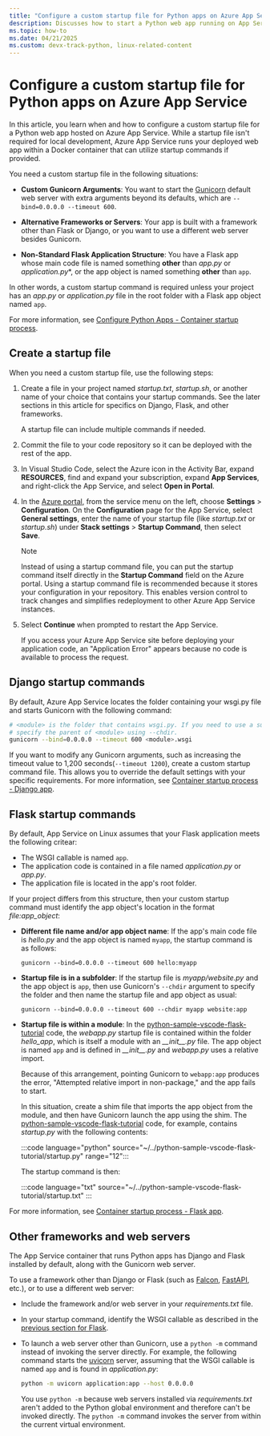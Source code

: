 ```yaml
---
title: "Configure a custom startup file for Python apps on Azure App Service on Linux"
description: Discusses how to start a Python web app running on App Service, including specific instructions for Django, Flask, and other frameworks.
ms.topic: how-to
ms.date: 04/21/2025
ms.custom: devx-track-python, linux-related-content
---
```


# Configure a custom startup file for Python apps on Azure App Service

In this article, you learn when and how to configure a custom startup file for a Python web app hosted on Azure App Service. While a startup file isn't required for local development, Azure App Service runs your deployed web app within a Docker container that can utilize startup commands if provided.

You need a custom startup file in the following situations:

* **Custom Gunicorn Arguments**: You want to start the [Gunicorn](https://gunicorn.org/) default web server with extra arguments beyond its defaults, which are `--bind=0.0.0.0 --timeout 600`.

* **Alternative Frameworks or Servers**: Your app is built with a framework other than Flask or Django, or you want to use a different web server besides Gunicorn.

* **Non-Standard Flask Application Structure**: You have a Flask app whose main code file is named something **other** than *app.py* or *application.py**, or the app object is named something **other** than `app`.

In other words, a custom startup command is required unless your project has an *app.py* or *application.py* file in the root folder with a Flask app object named `app`.

For more information, see [Configure Python Apps - Container startup process](/azure/app-service/configure-language-python#container-startup-process).

## Create a startup file

When you need a custom startup file, use the following steps:

1. Create a file in your project named *startup.txt*, *startup.sh*, or another name of your choice that contains your startup commands. See the later sections in this article for specifics on Django, Flask, and other frameworks.

    A startup file can include multiple commands if needed.

1. Commit the file to your code repository so it can be deployed with the rest of the app.

1. In Visual Studio Code, select the Azure icon in the Activity Bar, expand **RESOURCES**,  find and expand your subscription, expand **App Services**, and right-click the App Service, and select **Open in Portal**.

1. In the [Azure portal](https://portal.azure.com/), from the service menu on the left, choose **Settings** > **Configuration**. On the **Configuration** page for the App Service, select **General settings**, enter the name of your startup file (like *startup.txt* or *startup.sh*) under **Stack settings** > **Startup Command**, then select **Save**.

    > [!NOTE]
    > Instead of using a startup command file, you can put the startup command itself directly in the **Startup Command** field on the Azure portal. Using a startup command file is recommended because it stores your configuration in your repository. This enables version control to track changes and simplifies redeployment to other Azure App Service instances.

1. Select **Continue** when prompted to restart the App Service.

    If you access your Azure App Service site before deploying your application code, an "Application Error" appears because no code is available to process the request.

## Django startup commands

By default, Azure App Service locates the folder containing your wsgi.py file and starts Gunicorn with the following command:

```sh
# <module> is the folder that contains wsgi.py. If you need to use a subfolder,
# specify the parent of <module> using --chdir.
gunicorn --bind=0.0.0.0 --timeout 600 <module>.wsgi
```

If you want to modify any Gunicorn arguments, such as increasing the timeout value to 1,200 seconds(`--timeout 1200`), create a custom startup command file. This allows you to override the default settings with your specific requirements. For more information, see [Container startup process - Django app](/azure/app-service/configure-language-python#django-app).

## Flask startup commands

By default, App Service on Linux assumes that your Flask application meets the following critear:

* The WSGI callable is named `app`.
* The application code is contained in a file named *application.py* or *app.py*.
* The application file is located in the app's root folder.

If your project differs from this structure, then your custom startup command must identify the app object's location in the format *file:app_object*:

* **Different file name and/or app object name**: If the app's main code file is *hello.py* and the app object is named `myapp`, the startup command is as follows:

    ```text
    gunicorn --bind=0.0.0.0 --timeout 600 hello:myapp
    ```

* **Startup file is in a subfolder**: If the startup file is *myapp/website.py* and the app object is `app`, then use Gunicorn's `--chdir` argument to specify the folder and then name the startup file and app object as usual:

    ```text
    gunicorn --bind=0.0.0.0 --timeout 600 --chdir myapp website:app
    ```

* **Startup file is within a module**: In the [python-sample-vscode-flask-tutorial](https://github.com/Microsoft/python-sample-vscode-flask-tutorial) code, the *webapp.py* startup file is contained within the folder *hello_app*, which is itself a module with an *\_\_init\_\_.py* file. The app object is named `app` and is defined in *\_\_init\_\_.py* and *webapp.py* uses a relative import.

    Because of this arrangement, pointing Gunicorn to `webapp:app` produces the error, "Attempted relative import in non-package," and the app fails to start.

    In this situation, create a shim file that imports the app object from the module, and then have Gunicorn launch the app using the shim. The [python-sample-vscode-flask-tutorial](https://github.com/Microsoft/python-sample-vscode-flask-tutorial) code, for example, contains *startup.py* with the following contents:

    :::code language="python" source="~/../python-sample-vscode-flask-tutorial/startup.py" range="12":::

    The startup command is then:

    :::code language="txt" source="~/../python-sample-vscode-flask-tutorial/startup.txt" :::

For more information, see [Container startup process - Flask app](/azure/app-service/configure-language-python#flask-app).

## Other frameworks and web servers

The App Service container that runs Python apps has Django and Flask installed by default, along with the Gunicorn web server.

To use a framework other than Django or Flask (such as [Falcon](https://falconframework.org/), [FastAPI](https://fastapi.tiangolo.com/), etc.), or to use a different web server:

- Include the framework and/or web server in your *requirements.txt* file.

- In your startup command, identify the WSGI callable as described in the [previous section for Flask](#flask-startup-commands).

- To launch a web server other than Gunicorn, use a `python -m` command instead of invoking the server directly. For example, the following command starts the [uvicorn](https://www.uvicorn.org/) server, assuming that the WSGI callable is named `app` and is found in *application.py*:

    ```sh
    python -m uvicorn application:app --host 0.0.0.0
    ```

    You use `python -m` because web servers installed via *requirements.txt* aren't added to the Python global environment and therefore can't be invoked directly. The `python -m` command invokes the server from within the current virtual environment.
